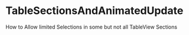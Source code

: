 # TableSectionsAndAnimatedUpdate
How to Allow limited Selections in some but not all TableView Sections
